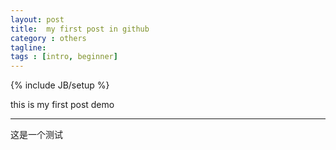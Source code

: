 ```yaml
---
layout: post
title:  my first post in github
category : others
tagline: 
tags : [intro, beginner]
---
```

{% include JB/setup %}

this is my first post demo

------------

这是一个测试